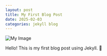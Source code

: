 ```yaml
---
layout: post
title: My First Blog Post
date: 2025-02-03
categories: jekyll blog
---
```


![My Image](/Images/Carina-Nebula-1.jpg)

Hello! This is my first blog post using Jekyll. 🚀
